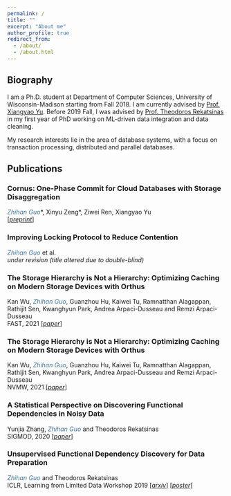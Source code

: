 ```yaml
---
permalink: /
title: ""
excerpt: "About me"
author_profile: true
redirect_from: 
  - /about/
  - /about.html
---
```


## Biography

I am a Ph.D. student at Department of Computer Sciences, University of Wisconsin-Madison starting from Fall 2018. I am currently advised by [Prof. Xiangyao Yu](http://pages.cs.wisc.edu/~yxy/). Before 2019 Fall, I was advised by [Prof. Theodoros Rekatsinas](http://pages.cs.wisc.edu/~thodrek/) in my first year of PhD working on ML-driven data integration and data cleaning.

My research interests lie in the area of database systems, with a focus on transaction processing, distributed and parallel databases.

## Publications

### Cornus: One-Phase Commit for Cloud Databases with Storage Disaggregation
<span style="color:rgb(64, 115, 158)">*Zhihan Guo*</span>\*, Xinyu Zeng\*, Ziwei Ren, Xiangyao Yu \
[\[*preprint*\]](https://arxiv.org/pdf/2102.10185)


### Improving Locking Protocol to Reduce Contention
<span style="color:rgb(64, 115, 158)">*Zhihan Guo*</span> et al. \
*under revision (title altered due to double-blind)*


### The Storage Hierarchy is Not a Hierarchy: Optimizing Caching on Modern Storage Devices with Orthus
Kan Wu, <span style="color:rgb(64, 115, 158)">*Zhihan Guo*</span>, Guanzhou Hu, Kaiwei Tu, Ramnatthan Alagappan, Rathijit Sen, Kwanghyun Park, Andrea Arpaci-Dusseau and Remzi Arpaci-Dusseau \
FAST, 2021
[\[*paper*\]](https://research.cs.wisc.edu/adsl/Publications/fast21-kan.pdf)


### The Storage Hierarchy is Not a Hierarchy: Optimizing Caching on Modern Storage Devices with Orthus
Kan Wu, <span style="color:rgb(64, 115, 158)">*Zhihan Guo*</span>, Guanzhou Hu, Kaiwei Tu, Ramnatthan Alagappan, Rathijit Sen, Kwanghyun Park, Andrea Arpaci-Dusseau and Remzi Arpaci-Dusseau \
NVMW, 2021
[\[*paper*\]](https://research.cs.wisc.edu/adsl/Publications/nvmw21-kan.pdf) 

### A Statistical Perspective on Discovering Functional Dependencies in Noisy Data
Yunjia Zhang, <span style="color:rgb(64, 115, 158)">*Zhihan Guo*</span> and Theodoros Rekatsinas \
SIGMOD, 2020
[\[*paper*\]](http://pages.cs.wisc.edu/~zhihan/publications/mod0552-zhangA.pdf) 

### Unsupervised Functional Dependency Discovery for Data Preparation
<span style="color:rgb(64, 115, 158)">*Zhihan Guo*</span> and Theodoros Rekatsinas \
ICLR, Learning from Limited Data Workshop 2019 
[\[*arxiv*\]](https://arxiv.org/abs/1905.01425) [\[*poster*\]](files/ICLR_poster_final_tiff.tiff)

